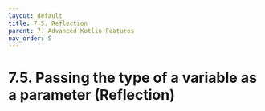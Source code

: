 ```yaml
---
layout: default
title: 7.5. Reflection
parent: 7. Advanced Kotlin Features
nav_order: 5
---
```


# 7.5. Passing the type of a variable as a parameter (Reflection)
